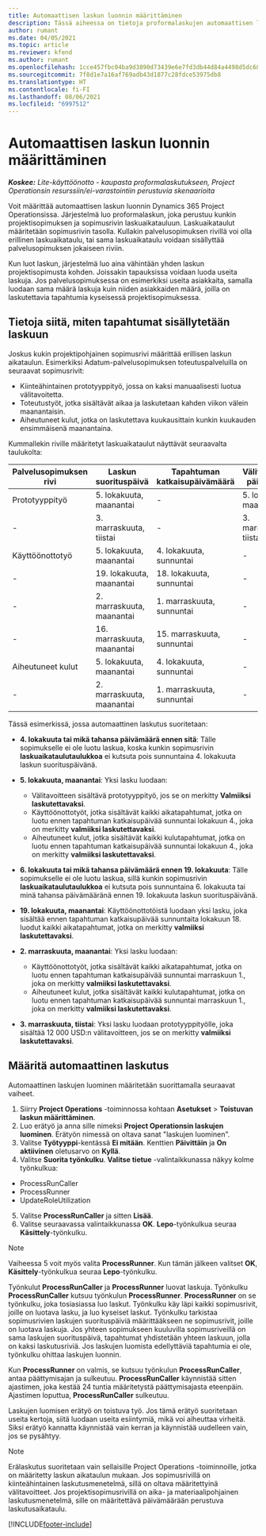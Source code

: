 ```yaml
---
title: Automaattisen laskun luonnin määrittäminen
description: Tässä aiheessa on tietoja proformalaskujen automaattisen luomisen määrittämisestä.
author: rumant
ms.date: 04/05/2021
ms.topic: article
ms.reviewer: kfend
ms.author: rumant
ms.openlocfilehash: 1cce457fbc04ba9d3890d73439e6e7fd3db44d84a4498d5dc68ed82d362158b5
ms.sourcegitcommit: 7f8d1e7a16af769adb43d1877c28fdce53975db8
ms.translationtype: HT
ms.contentlocale: fi-FI
ms.lasthandoff: 08/06/2021
ms.locfileid: "6997512"
---
```

# <a name="set-up-automatic-invoice-creation"></a>Automaattisen laskun luonnin määrittäminen 
 
_**Koskee:** Lite-käyttöönotto - kaupasta proformalaskutukseen, Project Operationsin resurssiin/ei-varastointiin perustuvia skenaarioita_

Voit määrittää automaattisen laskun luonnin Dynamics 365 Project Operationsissa. Järjestelmä luo proformalaskun, joka perustuu kunkin projektisopimuksen ja sopimusrivin laskuaikatauluun. Laskuaikataulut määritetään sopimusrivin tasolla. Kullakin palvelusopimuksen rivillä voi olla erillinen laskuaikataulu, tai sama laskuaikataulu voidaan sisällyttää palvelusopimuksen jokaiseen riviin.

Kun luot laskun, järjestelmä luo aina vähintään yhden laskun projektisopimusta kohden. Joissakin tapauksissa voidaan luoda useita laskuja. Jos palvelusopimuksessa on esimerkiksi useita asiakkaita, samalla luodaan sama määrä laskuja kuin niiden asiakkaiden määrä, joilla on laskutettavia tapahtumia kyseisessä projektisopimuksessa.

## <a name="understand-how-transactions-are-included-on-an-invoice"></a>Tietoja siitä, miten tapahtumat sisällytetään laskuun 

Joskus kukin projektipohjainen sopimusrivi määrittää erillisen laskun aikataulun. Esimerkiksi Adatum-palvelusopimuksen toteutuspalveluilla on seuraavat sopimusrivit:

- Kiinteähintainen prototyyppityö, jossa on kaksi manuaalisesti luotua välitavoitetta.
- Toteutustyöt, jotka sisältävät aikaa ja laskutetaan kahden viikon välein maanantaisin.
- Aiheutuneet kulut, jotka on laskutettava kuukausittain kunkin kuukauden ensimmäisenä maanantaina.

Kummallekin riville määritetyt laskuaikataulut näyttävät seuraavalta taulukolta:

| Palvelusopimuksen rivi | Laskun suorituspäivä | Tapahtuman katkaisupäivämäärä | Välitavoitteen päivämäärä | Välitavoitteen summa |
| --- | --- | --- | --- | --- |
| Prototyyppityö | 5. lokakuuta, maanantai | - | 5. lokakuuta, maanantai | 5000 USD |
| - | 3. marraskuuta, tiistai | - | 3. marraskuuta, tiistai | 12,000 USD |
| Käyttöönottotyö | 5. lokakuuta, maanantai | 4. lokakuuta, sunnuntai | - | - |
| - | 19. lokakuuta, maanantai | 18. lokakuuta, sunnuntai | - | - |
| - | 2. marraskuuta, maanantai | 1. marraskuuta, sunnuntai | - | - |
| - | 16. marraskuuta, maanantai | 15. marraskuuta, sunnuntai | - | - |
| Aiheutuneet kulut | 5. lokakuuta, maanantai | 4. lokakuuta, sunnuntai | - | - |
| - | 2. marraskuuta, maanantai | 1. marraskuuta, sunnuntai | - | - |

Tässä esimerkissä, jossa automaattinen laskutus suoritetaan:

- **4. lokakuuta tai mikä tahansa päivämäärä ennen sitä**: Tälle sopimukselle ei ole luotu laskua, koska kunkin sopimusrivin **laskuaikataulutaulukkoa** ei kutsuta pois sunnuntaina 4. lokakuuta laskun suorituspäivänä.
- **5. lokakuuta, maanantai**: Yksi lasku luodaan:

    - Välitavoitteen sisältävä prototyyppityö, jos se on merkitty **Valmiiksi laskutettavaksi**.
    - Käyttöönottotyöt, jotka sisältävät kaikki aikatapahtumat, jotka on luotu ennen tapahtuman katkaisupäivää sunnuntai lokakuun 4., joka on merkitty **valmiiksi laskutettavaksi**.
    - Aiheutuneet kulut, jotka sisältävät kaikki kulutapahtumat, jotka on luotu ennen tapahtuman katkaisupäivää sunnuntai lokakuun 4., joka on merkitty **valmiiksi laskutettavaksi**.
  
- **6. lokakuuta tai mikä tahansa päivämäärä ennen 19. lokakuuta**: Tälle sopimukselle ei ole luotu laskua, sillä kunkin sopimusrivin **laskuaikataulutaulukkoa** ei kutsuta pois sunnuntaina 6. lokakuuta tai minä tahansa päivämääränä ennen 19. lokakuuta laskun suorituspäivänä.
- **19. lokakuuta, maanantai**: Käyttöönottotöistä luodaan yksi lasku, joka sisältää ennen tapahtuman katkaisupäivää sunnuntaita lokakuun 18. luodut kaikki aikatapahtumat, jotka on merkitty **valmiiksi laskutettavaksi**.
- **2. marraskuuta, maanantai**: Yksi lasku luodaan:

    - Käyttöönottotyöt, jotka sisältävät kaikki aikatapahtumat, jotka on luotu ennen tapahtuman katkaisupäivää sunnuntai marraskuun 1., joka on merkitty **valmiiksi laskutettavaksi**.
    - Aiheutuneet kulut, jotka sisältävät kaikki kulutapahtumat, jotka on luotu ennen tapahtuman katkaisupäivää sunnuntai marraskuun 1., joka on merkitty **valmiiksi laskutettavaksi**.

- **3. marraskuuta, tiistai**: Yksi lasku luodaan prototyyppityölle, joka sisältää 12 000 USD:n välitavoitteen, jos se on merkitty **valmiiksi laskutettavaksi**.

## <a name="configure-automatic-invoicing"></a>Määritä automaattinen laskutus

Automaattinen laskujen luominen määritetään suorittamalla seuraavat vaiheet.

1. Siirry **Project Operations** -toiminnossa kohtaan **Asetukset** > **Toistuvan laskun määrittäminen**.
2. Luo erätyö ja anna sille nimeksi **Project Operationsin laskujen luominen**. Erätyön nimessä on oltava sanat "laskujen luominen".
3. Valitse **Työtyyppi**-kentässä **Ei mitään**. Kenttien **Päivittäin** ja **On aktiivinen** oletusarvo on **Kyllä**.
4. Valitse **Suorita työnkulku**. **Valitse tietue** -valintaikkunassa näkyy kolme työnkulkua:

- ProcessRunCaller
- ProcessRunner
- UpdateRoleUtilization

5. Valitse **ProcessRunCaller** ja sitten **Lisää**.
6. Valitse seuraavassa valintaikkunassa **OK**. **Lepo**-työnkulkua seuraa **Käsittely**-työnkulku. 

> [!NOTE]
> Vaiheessa 5 voit myös valita **ProcessRunner**. Kun tämän jälkeen valitset **OK**, **Käsittely**-työnkulkua seuraa **Lepo**-työnkulku.

Työnkulut **ProcessRunCaller** ja **ProcessRunner** luovat laskuja. Työnkulku **ProcessRunCaller** kutsuu työnkulun **ProcessRunner**. **ProcessRunner** on se työnkulku, joka tosiasiassa luo laskut. Työnkulku käy läpi kaikki sopimusrivit, joille on luotava lasku, ja luo kyseiset laskut. Työnkulku tarkistaa sopimusrivien laskujen suorituspäiviä määrittääkseen ne sopimusrivit, joille on luotava laskuja. Jos yhteen sopimukseen kuuluvilla sopimusriveillä on sama laskujen suorituspäivä, tapahtumat yhdistetään yhteen laskuun, jolla on kaksi laskutusriviä. Jos laskujen luomista edellyttäviä tapahtumia ei ole, työnkulku ohittaa laskujen luonnin.

Kun **ProcessRunner** on valmis, se kutsuu työnkulun **ProcessRunCaller**, antaa päättymisajan ja sulkeutuu. **ProcessRunCaller** käynnistää sitten ajastimen, joka kestää 24 tuntia määritetystä päättymisajasta eteenpäin. Ajastimen loputtua, **ProcessRunCaller** sulkeutuu.

Laskujen luomisen erätyö on toistuva työ. Jos tämä erätyö suoritetaan useita kertoja, siitä luodaan useita esiintymiä, mikä voi aiheuttaa virheitä. Siksi erätyö kannatta käynnistää vain kerran ja käynnistää uudelleen vain, jos se pysähtyy.

> [!NOTE]
> Erälaskutus suoritetaan vain sellaisille Project Operations -toiminnoille, jotka on määritetty laskun aikataulun mukaan. Jos sopimusrivillä on kiinteähintainen laskutusmenetelmä, sillä on oltava määritettyinä välitavoitteet. Jos projektisopimusrivillä on aika- ja materiaalipohjainen laskutusmenetelmä, sille on määritettävä päivämäärään perustuva laskutusaikataulu.


[!INCLUDE[footer-include](../../includes/footer-banner.md)]
